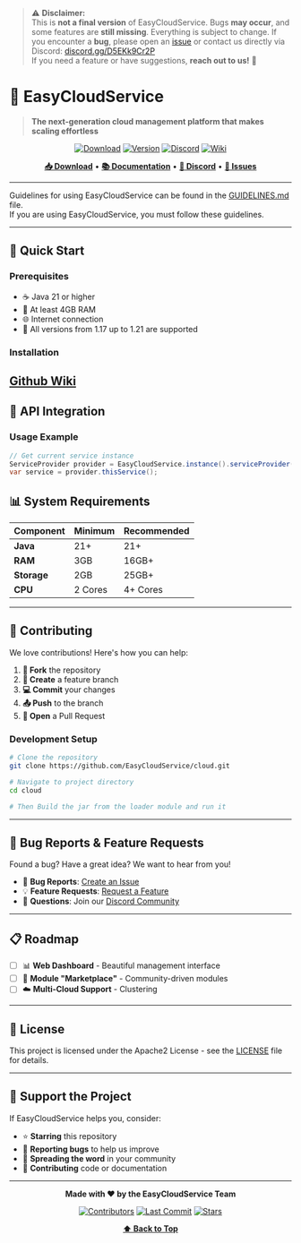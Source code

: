 > ⚠️ **Disclaimer:**\
> This is **not a final version** of EasyCloudService. Bugs **may occur**, and some features are **still missing**.
> Everything is subject to change.
> If you encounter a **bug**, please open an [issue](https://github.com/EasyCloudService/cloud/issues) or contact us directly via Discord: [discord.gg/D5EKk9Cr2P](https://discord.gg/D5EKk9Cr2P)  
> If you need a feature or have suggestions, **reach out to us!** 💬


# 🚀 EasyCloudService
> **The next-generation cloud management platform that makes scaling effortless**

<div align="center">

[![Download](https://img.shields.io/github/downloads/EasyCloudService/cloud/total?style=for-the-badge&logo=github&color=2ea043)](https://github.com/EasyCloudService/cloud/releases)
[![Version](https://img.shields.io/github/v/release/EasyCloudService/cloud?style=for-the-badge&logo=semver&color=blue)](https://github.com/EasyCloudService/cloud/releases)
[![Discord](https://img.shields.io/discord/1235237612931776512?label=Community&style=for-the-badge&logo=discord&color=7289da)](https://discord.gg/D5EKk9Cr2P)
[![Wiki](https://img.shields.io/badge/Docs-Wiki-4d7a97?style=for-the-badge&logo=gitbook)](https://github.com/EasyCloudService/cloud/wiki)

**[📥 Download](https://github.com/EasyCloudService/cloud/releases)** • **[📚 Documentation](https://github.com/EasyCloudService/cloud/wiki)** • **[💬 Discord](https://discord.gg/D5EKk9Cr2P)** • **[🐛 Issues](https://github.com/EasyCloudService/cloud/issues)**

</div>

---

Guidelines for using EasyCloudService can be found in the [GUIDELINES.md](GUIDELINES.md) file.\
If you are using EasyCloudService, you must follow these guidelines.

---

## 🚀 Quick Start

### Prerequisites
- ☕ Java 21 or higher
- 💾 At least 4GB RAM
- 🌐 Internet connection
- 🔮 All versions from 1.17 up to 1.21 are supported

### Installation
[Github Wiki](https://github.com/EasyCloudService/cloud/wiki/Setup)
---

## 🔌 API Integration

### Usage Example
```java
// Get current service instance
ServiceProvider provider = EasyCloudService.instance().serviceProvider();
var service = provider.thisService();
```

## 📊 System Requirements

| Component   | Minimum | Recommended |
|-------------|---------|-------------|
| **Java**    | 21+     | 21+         |
| **RAM**     | 3GB     | 16GB+       |
| **Storage** | 2GB     | 25GB+       |
| **CPU**     | 2 Cores | 4+ Cores    |

---

## 🤝 Contributing

We love contributions! Here's how you can help:

1. **🍴 Fork** the repository
2. **🌿 Create** a feature branch
3. **💻 Commit** your changes
4. **📤 Push** to the branch
5. **🔄 Open** a Pull Request

### Development Setup
```bash
# Clone the repository
git clone https://github.com/EasyCloudService/cloud.git

# Navigate to project directory
cd cloud

# Then Build the jar from the loader module and run it
```

---

## 🐛 Bug Reports & Feature Requests

Found a bug? Have a great idea? We want to hear from you!

- 🐛 **Bug Reports**: [Create an Issue](https://github.com/EasyCloudService/cloud/issues/new?template=bug_report.md)
- 💡 **Feature Requests**: [Request a Feature](https://github.com/EasyCloudService/cloud/issues/new?template=feature_request.md)
- 💬 **Questions**: Join our [Discord Community](https://discord.gg/D5EKk9Cr2P)

---

## 📋 Roadmap

- [ ] 📊 **Web Dashboard** - Beautiful management interface
- [ ] 🔌 **Module "Marketplace"** - Community-driven modules
- [ ] ☁️ **Multi-Cloud Support** - Clustering

---

## 📄 License

This project is licensed under the Apache2 License - see the [LICENSE](LICENSE) file for details.

---

## 🌟 Support the Project

If EasyCloudService helps you, consider:

- ⭐ **Starring** this repository
- 🐛 **Reporting bugs** to help us improve
- 💬 **Spreading the word** in your community
- 🤝 **Contributing** code or documentation

---

<div align="center">

**Made with ❤️ by the EasyCloudService Team**

[![Contributors](https://img.shields.io/github/contributors/EasyCloudService/cloud?style=for-the-badge)](https://github.com/EasyCloudService/cloud/graphs/contributors)
[![Last Commit](https://img.shields.io/github/last-commit/EasyCloudService/cloud?style=for-the-badge)](https://github.com/EasyCloudService/cloud/commits)
[![Stars](https://img.shields.io/github/stars/EasyCloudService/cloud?style=for-the-badge)](https://github.com/EasyCloudService/cloud/stargazers)

**[⬆️ Back to Top](#-easycloudservice)**

</div>
